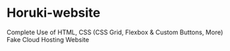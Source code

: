 # Horuki-website

Complete Use of HTML, CSS (CSS Grid, Flexbox & Custom Buttons, More)
Fake Cloud Hosting Website
